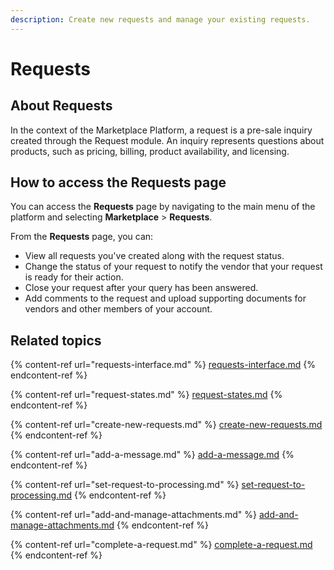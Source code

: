 ```yaml
---
description: Create new requests and manage your existing requests.
---
```


# Requests

## About Requests

In the context of the Marketplace Platform, a request is a pre-sale inquiry created through the Request module. An inquiry represents questions about products, such as pricing, billing, product availability, and licensing.

## How to access the Requests page <a href="#how-to-access-the-requests-page" id="how-to-access-the-requests-page"></a>

You can access the **Requests** page by navigating to the main menu of the platform and selecting **Marketplace** > **Requests**.

From the **Requests** page, you can:

* View all requests you've created along with the request status.
* Change the status of your request to notify the vendor that your request is ready for their action.
* Close your request after your query has been answered.
* Add comments to the request and upload supporting documents for vendors and other members of your account.

## Related topics <a href="#related-topics" id="related-topics"></a>

{% content-ref url="requests-interface.md" %}
[requests-interface.md](requests-interface.md)
{% endcontent-ref %}

{% content-ref url="request-states.md" %}
[request-states.md](request-states.md)
{% endcontent-ref %}

{% content-ref url="create-new-requests.md" %}
[create-new-requests.md](create-new-requests.md)
{% endcontent-ref %}

{% content-ref url="add-a-message.md" %}
[add-a-message.md](add-a-message.md)
{% endcontent-ref %}

{% content-ref url="set-request-to-processing.md" %}
[set-request-to-processing.md](set-request-to-processing.md)
{% endcontent-ref %}

{% content-ref url="add-and-manage-attachments.md" %}
[add-and-manage-attachments.md](add-and-manage-attachments.md)
{% endcontent-ref %}

{% content-ref url="complete-a-request.md" %}
[complete-a-request.md](complete-a-request.md)
{% endcontent-ref %}
